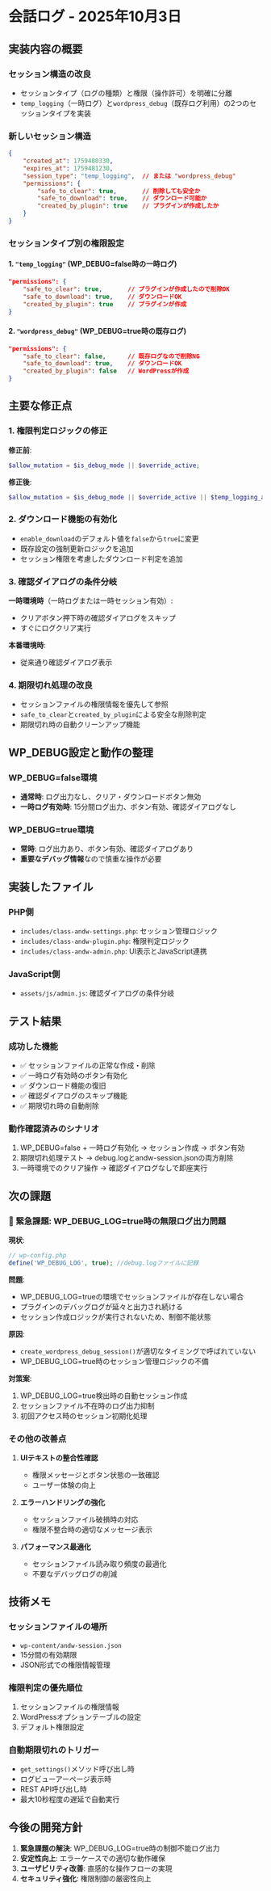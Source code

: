 # 会話ログ - 2025年10月3日

## 実装内容の概要

### セッション構造の改良
- セッションタイプ（ログの種類）と権限（操作許可）を明確に分離
- `temp_logging`（一時ログ）と`wordpress_debug`（既存ログ利用）の2つのセッションタイプを実装

### 新しいセッション構造
```json
{
    "created_at": 1759480330,
    "expires_at": 1759481230,
    "session_type": "temp_logging",  // または "wordpress_debug"
    "permissions": {
        "safe_to_clear": true,       // 削除しても安全か
        "safe_to_download": true,    // ダウンロード可能か
        "created_by_plugin": true    // プラグインが作成したか
    }
}
```

### セッションタイプ別の権限設定

#### 1. `"temp_logging"` (WP_DEBUG=false時の一時ログ)
```json
"permissions": {
    "safe_to_clear": true,       // プラグインが作成したので削除OK
    "safe_to_download": true,    // ダウンロードOK
    "created_by_plugin": true    // プラグインが作成
}
```

#### 2. `"wordpress_debug"` (WP_DEBUG=true時の既存ログ)
```json
"permissions": {
    "safe_to_clear": false,      // 既存ログなので削除NG
    "safe_to_download": true,    // ダウンロードOK
    "created_by_plugin": false   // WordPressが作成
}
```

## 主要な修正点

### 1. 権限判定ロジックの修正
**修正前**:
```php
$allow_mutation = $is_debug_mode || $override_active;
```

**修正後**:
```php
$allow_mutation = $is_debug_mode || $override_active || $temp_logging_active || $temp_session_active;
```

### 2. ダウンロード機能の有効化
- `enable_download`のデフォルト値を`false`から`true`に変更
- 既存設定の強制更新ロジックを追加
- セッション権限を考慮したダウンロード判定を追加

### 3. 確認ダイアログの条件分岐
**一時環境時**（一時ログまたは一時セッション有効）:
- クリアボタン押下時の確認ダイアログをスキップ
- すぐにログクリア実行

**本番環境時**:
- 従来通り確認ダイアログ表示

### 4. 期限切れ処理の改良
- セッションファイルの権限情報を優先して参照
- `safe_to_clear`と`created_by_plugin`による安全な削除判定
- 期限切れ時の自動クリーンアップ機能

## WP_DEBUG設定と動作の整理

### WP_DEBUG=false環境
- **通常時**: ログ出力なし、クリア・ダウンロードボタン無効
- **一時ログ有効時**: 15分間ログ出力、ボタン有効、確認ダイアログなし

### WP_DEBUG=true環境
- **常時**: ログ出力あり、ボタン有効、確認ダイアログあり
- **重要なデバッグ情報**なので慎重な操作が必要

## 実装したファイル

### PHP側
- `includes/class-andw-settings.php`: セッション管理ロジック
- `includes/class-andw-plugin.php`: 権限判定ロジック
- `includes/class-andw-admin.php`: UI表示とJavaScript連携

### JavaScript側
- `assets/js/admin.js`: 確認ダイアログの条件分岐

## テスト結果

### 成功した機能
- ✅ セッションファイルの正常な作成・削除
- ✅ 一時ログ有効時のボタン有効化
- ✅ ダウンロード機能の復旧
- ✅ 確認ダイアログのスキップ機能
- ✅ 期限切れ時の自動削除

### 動作確認済みのシナリオ
1. WP_DEBUG=false + 一時ログ有効化 → セッション作成 → ボタン有効
2. 期限切れ処理テスト → debug.logとandw-session.jsonの両方削除
3. 一時環境でのクリア操作 → 確認ダイアログなしで即座実行

## 次の課題

### 🚨 緊急課題: WP_DEBUG_LOG=true時の無限ログ出力問題

**現状**:
```php
// wp-config.php
define('WP_DEBUG_LOG', true); //debug.logファイルに記録
```

**問題**:
- WP_DEBUG_LOG=trueの環境でセッションファイルが存在しない場合
- プラグインのデバッグログが延々と出力され続ける
- セッション作成ロジックが実行されないため、制御不能状態

**原因**:
- `create_wordpress_debug_session()`が適切なタイミングで呼ばれていない
- WP_DEBUG_LOG=true時のセッション管理ロジックの不備

**対策案**:
1. WP_DEBUG_LOG=true検出時の自動セッション作成
2. セッションファイル不在時のログ出力抑制
3. 初回アクセス時のセッション初期化処理

### その他の改善点

1. **UIテキストの整合性確認**
   - 権限メッセージとボタン状態の一致確認
   - ユーザー体験の向上

2. **エラーハンドリングの強化**
   - セッションファイル破損時の対応
   - 権限不整合時の適切なメッセージ表示

3. **パフォーマンス最適化**
   - セッションファイル読み取り頻度の最適化
   - 不要なデバッグログの削減

## 技術メモ

### セッションファイルの場所
- `wp-content/andw-session.json`
- 15分間の有効期限
- JSON形式での権限情報管理

### 権限判定の優先順位
1. セッションファイルの権限情報
2. WordPressオプションテーブルの設定
3. デフォルト権限設定

### 自動期限切れのトリガー
- `get_settings()`メソッド呼び出し時
- ログビューアーページ表示時
- REST API呼び出し時
- 最大10秒程度の遅延で自動実行

## 今後の開発方針

1. **緊急課題の解決**: WP_DEBUG_LOG=true時の制御不能ログ出力
2. **安定性向上**: エラーケースでの適切な動作確保
3. **ユーザビリティ改善**: 直感的な操作フローの実現
4. **セキュリティ強化**: 権限制御の厳密性向上